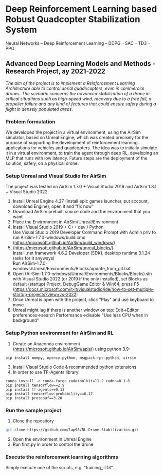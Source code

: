 # Deep Reinforcement Learning based Robust Quadcopter Stabilization System
Neural Networks – Deep Reinforcement Learning – DDPG – SAC – TD3 – PPO
## Advanced Deep Learning Models and Methods - Research Project, ay 2021-2022

<em>The aim of the project is to implement a Reinforcement Learning Architecture able to control aerial quadricopters, even in commercial drones.
The scenario concerns the advanced stabilization of a drone in critical situations such as high-speed wind, recovery due to a free fall, a propeller failure and any kind of features that could ensure safety during a flight in densely populated areas.</em>

### Problem formulation

We developed the project in a virtual environment, using the AirSim simulator, based on Unreal Engine, which was created precisely for the purpose of supporting the development of reinforcement learning applications for vehicles and quadcopters.
The idea was to initially simulate it in a virtual environment, to train the agent through deep RL, developing an MLP that runs with low latency.
Future steps are the deployment of the solution, safely, on a physical drone.

### Setup Unreal and Visual Studio for AirSim

The project was tested on AirSim 1.7.0 + Visual Studio 2019 and AirSim 1.8.1 + Visual Studio 2022
1.	Install Unreal Engine 4.27 (install epic games launcher, put account, download Engine), open it and "fix now"
2.	Download AirSim prebuilt source code and the environment that you want
3.	Place the Environment in AirSim/Unreal/Environment
4.	Install Visual Studio 2019 + C++ dev / Python
	<br>Use Visual Studio 2019 Developer Command Prompt with Admin priv to run AirSim-1.7.0-windows/build.cmd (https://microsoft.github.io/AirSim/build_windows/)
5.	(https://microsoft.github.io/AirSim/unreal_blocks/)
	<br>Install .net framework 4.6.2 Developer (SDK), desktop runtime 3.1.24 (asks for it anyways)
	<br>Run AirSim-1.7.0-windows/Unreal/Environments/Blocks/update_from_git.bat
6.	Open (AirSim-1.7.0-windows/Unreal/Environments/Blocks/Blocks).sln with Visual Studio 2022 (or 2019 if the only installed), set Blocks as default (startup) Project, DebugGame Editor & Win64, press F5 (https://docs.microsoft.com/it-it/visualstudio/ide/how-to-set-multiple-startup-projects?view=vs-2022)
7.	Once Unreal is open with the project, click "Play" and use keyboard to move
8.	Unreal might lag if there is another window on top: Edit->Editor preferences->search Performance->disable "Use less CPU when in background"

### Setup Python environment for AirSim and RL

1. Create an Anaconda environment (https://microsoft.github.io/AirSim/apis/) using python 3.9:
```
pip install numpy, opencv-python, msgpack-rpc-python, airsim
```
3. Install Visual Studio Code & recommended python extensions
4. In order to use TF-Agents library:
```
conda install -c conda-forge cudatoolkit=11.2 cudnn=8.1.0
pip install tensorflow==2.9
pip install tf-agents==0.13
pip install tensorflow-probability==0.17
pip install protobuf==3.20
```

### Run the sample project

1. Clone the repository
```bash
git clone https://github.com/lap98/RL-Drone-Stabilization.git
```
2. Open the environment in Unreal Engine
3. Run first.py in order to control the drone

### Execute the reinforcement learning algorithms

Simply execute one of the scripts, e.g. "training_TD3".
